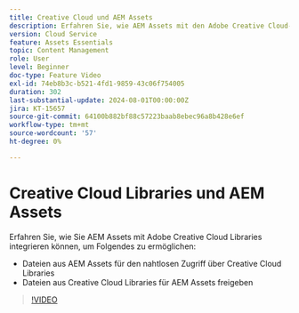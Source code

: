 ```yaml
---
title: Creative Cloud und AEM Assets
description: Erfahren Sie, wie AEM Assets mit den Adobe Creative Cloud-Bibliotheken integriert wird.
version: Cloud Service
feature: Assets Essentials
topic: Content Management
role: User
level: Beginner
doc-type: Feature Video
exl-id: 74eb8b3c-b521-4fd1-9859-43c06f754005
duration: 302
last-substantial-update: 2024-08-01T00:00:00Z
jira: KT-15657
source-git-commit: 64100b882bf88c57223baab8ebec96a8b428e6ef
workflow-type: tm+mt
source-wordcount: '57'
ht-degree: 0%

---
```



# Creative Cloud Libraries und AEM Assets

Erfahren Sie, wie Sie AEM Assets mit Adobe Creative Cloud Libraries integrieren können, um Folgendes zu ermöglichen:

+ Dateien aus AEM Assets für den nahtlosen Zugriff über Creative Cloud Libraries
+ Dateien aus Creative Cloud Libraries für AEM Assets freigeben

>[!VIDEO](https://video.tv.adobe.com/v/3432401?quality=12&learn=on)
